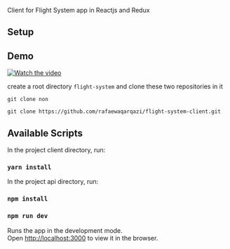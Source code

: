 Client for Flight System app in Reactjs and Redux
## Setup

## Demo
[![Watch the video](https://img.youtube.com/vi/ZJsrkypCF7E/maxresdefault.jpg)](https://youtu.be/ZJsrkypCF7E)

create a root directory `flight-system`
and clone these two repositories in it

`git clone non`

`git clone https://github.com/rafaewaqarqazi/flight-system-client.git`
## Available Scripts

In the project client directory, run:

### `yarn install`

In the project api directory, run:

### `npm install`
### `npm run dev`

Runs the app in the development mode.<br />
Open [http://localhost:3000](http://localhost:3000) to view it in the browser.

